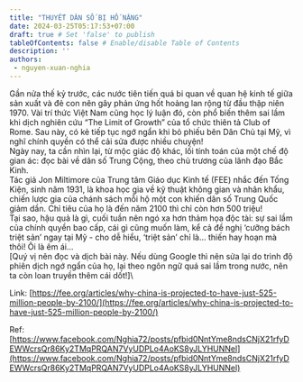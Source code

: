 ```yaml
---
title: "THUYẾT DÂN SỐ BỊ HỐ NẶNG"
date: 2024-03-25T05:17:53+07:00
draft: true # Set 'false' to publish
tableOfContents: false # Enable/disable Table of Contents
description: ''
authors:
 - nguyen-xuan-nghia
---
```


Gần nửa thế kỷ trước, các nước tiên tiến quá bi quan về quan hệ kinh tế giữa sản xuất và đẻ con nên gây phản ứng hốt hoảng lan rộng từ đầu thập niên 1970. Vài trí thức Việt Nam cũng học lý luận đó, còn phổ biến thêm sai lầm khi dịch nghiên cứu “The Limit of Growth” của tổ chức thiên tả Club of Rome. Sau này, có kẻ tiếp tục ngớ ngẩn khi bỏ phiếu bên Dân Chủ tại Mỹ, vì nghĩ chính quyền có thể cải sửa được nhiều chuyện!\
Ngày nay, ta cần nhìn lại, từ mộc giác độ khác, lối tính toán của một chế độ gian ác:  đọc bài về dân số Trung Cộng, theo chủ trương của lãnh đạo Bắc Kinh. \
Tác giả Jon Miltimore của Trung tâm Giáo dục Kinh tế (FEE) nhắc đến Tống Kiện, sinh năm 1931, là khoa học gia về kỹ thuật không gian và nhân khẩu, chiến lược gia của chánh sách mỗi hộ một con khiến dân số Trung Quốc giảm dần. Chỉ tiêu của họ là đến năm 2100 thì chỉ còn hơn 500 triệu!\
Tại sao, hậu quả là gì, cuối tuần nên ngó xa hơn thảm họa độc tài: sự sai lầm của chính quyền bao cấp, cái gì cũng muốn làm, kể cả đề nghị ‘cưỡng bách triệt sản’ ngay tại Mỹ - cho dễ hiểu, ‘triệt sản’ chỉ là… thiến hay hoạn mà thôi! Ôi là êm ái...\
[Quý vị nên đọc và dịch bài này. Nếu dùng Google thì nên sửa lại do trình độ phiên dịch ngớ ngẩn của họ, lại theo ngôn ngữ quá sai lầm trong nước, nên ta còn loan truyền thêm cái dốt!]\

Link: [https://fee.org/articles/why-china-is-projected-to-have-just-525-million-people-by-2100/](https://fee.org/articles/why-china-is-projected-to-have-just-525-million-people-by-2100/)

Ref: [https://www.facebook.com/Nghia72/posts/pfbid0NntYme8ndsCNjX21rfyDEWWcrsQr86Ky2TMqPRQAN7VyUDPLo4AoKS8yJLYHUNNel](https://www.facebook.com/Nghia72/posts/pfbid0NntYme8ndsCNjX21rfyDEWWcrsQr86Ky2TMqPRQAN7VyUDPLo4AoKS8yJLYHUNNel)
